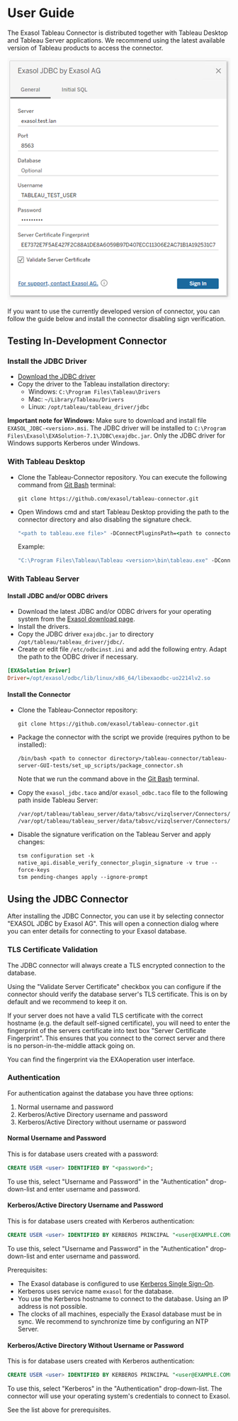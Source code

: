 # User Guide

The Exasol Tableau Connector is distributed together with Tableau Desktop and Tableau Server applications. We recommend using the latest available version of Tableau products to access the connector.

![JDBC connection dialog](../images/jdbc_connection_dialog.png "JDBC connection dialog")

If you want to use the currently developed version of connector, you can follow the guide below and install the connector disabling sign verification.

## Testing In-Development Connector

### Install the JDBC Driver

* [Download the JDBC driver](https://www.exasol.com/portal/display/DOWNLOAD/)
* Copy the driver to the Tableau installation directory:
  * Windows: `C:\Program Files\Tableau\Drivers`
  * Mac: `~/Library/Tableau/Drivers`
  * Linux: `/opt/tableau/tableau_driver/jdbc`

**Important note for Windows:** Make sure to download and install file `EXASOL_JDBC-<version>.msi`. The JDBC driver will be installed to `C:\Program Files\Exasol\EXASolution-7.1\JDBC\exajdbc.jar`. Only the JDBC driver for Windows supports Kerberos under Windows.

### With Tableau Desktop

* Clone the Tableau-Connector repository. You can execute the following command from [Git Bash](https://gitforwindows.org/) terminal:

    ```shell
    git clone https://github.com/exasol/tableau-connector.git
    ```

* Open Windows cmd and start Tableau Desktop providing the path to the connector directory and also disabling the signature check.

    ```bat
    "<path to tableau.exe file>" -DConnectPluginsPath=<path to connector>
    ```

    Example:

    ```bat
    "C:\Program Files\Tableau\Tableau <version>\bin\tableau.exe" -DConnectPluginsPath=C:\Users\user\git\tableau-connector\src
    ```

### With Tableau Server

#### Install JDBC and/or ODBC drivers

* Download the latest JDBC and/or ODBC drivers for your operating system from the [Exasol download page](https://www.exasol.com/portal/display/DOWNLOAD/).
* Install the drivers.
* Copy the JDBC driver `exajdbc.jar` to directory `/opt/tableau/tableau_driver/jdbc/`.
* Create or edit file `/etc/odbcinst.ini` and add the following entry. Adapt the path to the ODBC driver if necessary.

```ini
[EXASolution Driver]
Driver=/opt/exasol/odbc/lib/linux/x86_64/libexaodbc-uo2214lv2.so
```

#### Install the Connector

* Clone the Tableau-Connector repository:

    ```shell
    git clone https://github.com/exasol/tableau-connector.git
    ```

* Package the connector with the script we provide (requires python to be installed):

    ```shell
    /bin/bash <path to connector directory>/tableau-connector/tableau-server-GUI-tests/set_up_scripts/package_connector.sh
    ```
    
    Note that we run the command above in the [Git Bash](https://gitforwindows.org/) terminal.

* Copy the `exasol_jdbc.taco` and/or `exasol_odbc.taco` file to the following path inside Tableau Server:

    ```shell
    /var/opt/tableau/tableau_server/data/tabsvc/vizqlserver/Connectors/exasol_jdbc.taco
    /var/opt/tableau/tableau_server/data/tabsvc/vizqlserver/Connectors/exasol_odbc.taco
    ```

* Disable the signature verification on the Tableau Server and apply changes:

    ```shell
    tsm configuration set -k native_api.disable_verify_connector_plugin_signature -v true --force-keys
    tsm pending-changes apply --ignore-prompt
    ```

## Using the JDBC Connector

After installing the JDBC Connector, you can use it by selecting connector "EXASOL JDBC by Exasol AG". This will open a connection dialog where you can enter details for connecting to your Exasol database.

### TLS Certificate Validation

The JDBC connector will always create a TLS encrypted connection to the database.

Using the "Validate Server Certificate" checkbox you can configure if the connector should verify the database server's TLS certificate. This is on by default and we recommend to keep it on.

If your server does not have a valid TLS certificate with the correct hostname (e.g. the default self-signed certificate), you will need to enter the fingerprint of the servers certificate into text box "Server Certificate Fingerprint". This ensures that you connect to the correct server and there is no person-in-the-middle attack going on.

You can find the fingerprint via the EXAoperation user interface.

### Authentication

For authentication against the database you have three options:

1. Normal username and password
2. Kerberos/Active Directory username and password
3. Kerberos/Active Directory without username or password

#### Normal Username and Password

This is for database users created with a password:

```sql
CREATE USER <user> IDENTIFIED BY "<password>";
```

To use this, select "Username and Password" in the "Authentication" drop-down-list and enter username and password.

#### Kerberos/Active Directory Username and Password

This is for database users created with Kerberos authentication:

```sql
CREATE USER <user> IDENTIFIED BY KERBEROS PRINCIPAL "<user@EXAMPLE.COM>";
```

To use this, select "Username and Password" in the "Authentication" drop-down-list and enter username and password.

Prerequisites:

* The Exasol database is configured to use [Kerberos Single Sign-On](https://docs.exasol.com/administration/on-premise/access_management/kerberos_sso.htm).
* Kerberos uses service name `exasol` for the database.
* You use the Kerberos hostname to connect to the database. Using an IP address is not possible.
* The clocks of all machines, especially the Exasol database must be in sync. We recommend to synchronize time by configuring an NTP Server.

#### Kerberos/Active Directory Without Username or Password

This is for database users created with Kerberos authentication:

```sql
CREATE USER <user> IDENTIFIED BY KERBEROS PRINCIPAL "<user@EXAMPLE.COM>";
```

To use this, select "Kerberos" in the "Authentication" drop-down-list. The connector will use your operating system's credentials to connect to Exasol.

See the list above for prerequisites.
